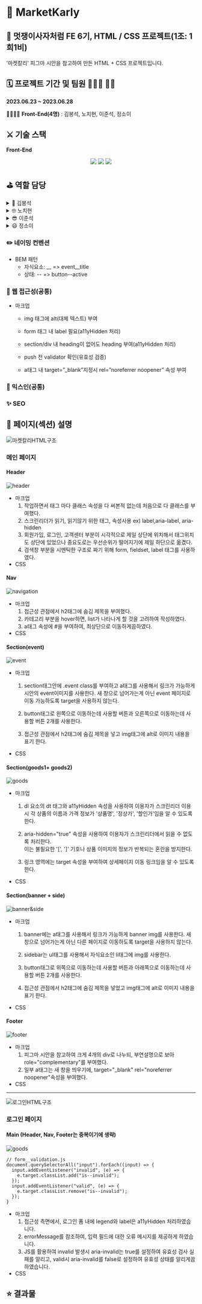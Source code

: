# 📂 MarketKarly

## 🦁 멋쟁이사자처럼 FE 6기, HTML / CSS 프로젝트(1조: 1희1비)


'마켓칼리' 피그마 시안을 참고하여 만든 HTML + CSS 프로젝트입니다.


## 🗓️ 프로젝트 기간 및 팀원 👨🏻‍💻 👩‍💻

**2023.06.23 ~ 2023.06.28**

👨‍👩‍👦‍👦 **Front-End(4명)** : 김봉석, 노치현, 이준석, 정소이

## ⚔️ 기술 스택

**Front-End**
<br>

<p align="center">

<img src="https://img.shields.io/badge/html5-E34F26?style=for-the-badge&logo=html5&logoColor=white">
<img src="https://img.shields.io/badge/css3-1572B6?style=for-the-badge&logo=css3&logoColor=white">

<img src="https://img.shields.io/badge/Sass-cc6699?style=for-the-badge&logo=Sass&logoColor=white">

## ⛳️ 역할 담당

<details>
    <summary>🧐 김봉석</summary>
    <!-- summary 아래 한칸 공백 두고 내용 삽입 -->

        * (조원) 이벤트 + 배너 + 사이드바 섹션

  </details>
<details>
    <summary>🤓 노치현</summary>
    <!-- summary 아래 한칸 공백 두고 내용 삽입 -->

        * (조장) 공통 내비게이션 + 공통 푸터 + 로그인 페이지 + README.md 통합
  </details>
<details>
    <summary>😎 이준석</summary>
    <!-- summary 아래 한칸 공백 두고 내용 삽입 -->
        * (조원) 공통 헤더 +
  </details>
  <details>
    <summary>😃 정소이</summary>
    <!-- summary 아래 한칸 공백 두고 내용 삽입 -->
        * (조원) 상품 섹션 + 모달창 + 팝업창
  </details>

### ✏️ 네이밍 컨벤션

- BEM 패턴
  - 자식요소: \_\_ => event\_\_title
  - 상태: -- => button--active

### 🚫 웹 접근성(공통)

- 마크업

  - img 태그에 alt(대체 텍스트) 부여

  - form 태그 내 label 필요(a11yHidden 처리)

  - section/div 내 heading이 없어도 heading 부여(a11yHidden 처리)

  - push 전 validator 확인(유효성 검증)

  - a태그 내 target=”\_blank”지정시 rel=”noreferrer noopener” 속성 부여

### 🌈 믹스인(공통)

### ✨ SEO

## 📜 페이지(섹션) 설명

![마켓칼리HTML구조](/src/assets/image/Karly.png)

### 메인 페이지

#### Header

![header](/src/assets/image/header.png)

- 마크업
  1. 작업하면서 태그 마다 클래스 속성을 다 써본적 없는데 처음으로 다 클래스를 부여했다.<br>
  2. 스크린리더가 읽기, 읽기않기 위한 태그, 속성사용 ex) label,aria-label, aria-hidden <br>
  3. 회원가입, 로그인, 고객센터 부분이 시각적으로 제일 상단에 위치해서 태그위치도 상단에 있었으나 중요도로는 우선순위가 떨어지기에 제일 하단으로 옮겼다.<br>
  4. 검색창 부분을 시멘틱한 구조로 짜기 위해 form, fieldset, label 태그를 사용하였다.
- CSS

#### Nav

![navigation](/src/assets/image/nav.png)

- 마크업
  1. 접근성 관점에서 h2태그에 숨김 제목을 부여했다.
  2. 카테고리 부분을 hover하면, list가 나타나게 할 것을 고려하여 작성하였다.
  3. a태그 속성에 #을 부여하여, 최상단으로 이동하게끔하였다.
- CSS

#### Section(event)

![event](/src/assets/image/event.png)

- 마크업

  1. section태그안에 .event class를 부여하고 a태그를 사용해서 링크가 가능하게 시안의 event이미지를 사용한다. 새 창으로 넘어가는게 아닌 event 페이지로 이동 가능하도록 target을 사용하지 않는다.

  1. button태그로 왼쪽으로 이동하는데 사용할 버튼과 오른쪽으로 이동하는데 사용할 버튼 2개를 사용한다.

  1. 접근성 관점에서 h2태그에 숨김 제목을 넣고 img태그에 alt로 이미지 내용을 표기 한다.

- CSS

#### Section(goods1+ goods2)

![goods](/src/assets/image/goods.png)

- 마크업

  1. dl 요소의 dt 태그와 a11yHidden 속성을 사용하여 이용자가 스크린리더 이용시 각 상품의 이름과 가격 정보가 '상품명', '정상가', '할인가'임을 알 수 있도록 한다.

  1. aria-hidden="true" 속성을 사용하여 이용자가 스크린리더에서 읽을 수 없도록 처리한다.  
     이는 불필요한 '[', ']' 기호나 상품 이미지의 정보가 반복되는 혼란을 방지한다.

  1. 링크 영역에는 target 속성을 부여하여 상세페이지 이동 링크임을 알 수 있도록 한다.


- CSS

#### Section(banner + side)

![banner&side](/src/assets/image/bannerAndSide.png)

- 마크업

  1. banner에는 a태그를 사용해서 링크가 가능하게 banner img를 사용한다.
     새 창으로 넘어가는게 아닌 다른 페이지로 이동하도록 target을 사용하지 않는다.

  1. sidebar는 ul태그를 사용해서 자식요소인 li태그에 img를 사용한다.
  1. button태그로 위쪽으로 이동하는데 사용할 버튼과 아래쪽으로 이동하는데 사용할 버튼 2개를 사용한다.
  1. 접근성 관점에서 h2태그에 숨김 제목을 넣었고 img태그에 alt로 이미지 내용을 표기 한다.

- CSS

#### Footer

![footer](/src/assets/image/footer.png)

- 마크업
  1. 피그마 시안을 참고하여 크게 4개의 div로 나누되, 부연설명으로 보아 role="complementary"를 부여했다.
  2. 일부 a태그는 새 창을 띄우기에, target="\_blank" rel="noreferrer noopener"속성을 부여했다.
- CSS

---

![로그인HTML구조](/src/assets/image/loginHtml.png)

### 로그인 페이지

#### Main (Header, Nav, Footer는 중복이기에 생략)

![goods](/src/assets/image/login.png)

```
// form__validation.js
document.querySelectorAll("input").forEach((input) => {
  input.addEventListener("invalid", (e) => {
    e.target.classList.add("is--invalid");
  });
  input.addEventListener("valid", (e) => {
    e.target.classList.remove("is--invalid");
  });
}
```

- 마크업
  1. 접근성 측면에서, 로그인 폼 내에 legend와 label은 a11yHidden 처리하였습니다.
  2. errorMessage를 참조하여, 입력 필드에 대한 오류 메시지를 제공하게 하였습니다.
  3. JS를 활용하여 invalid 발생시 aria-invalid는 true를 설정하여 유효성 검사 실패를 알리고, valid시 aria-invalid를 false로 설정하여 유효성 상태를 알리게끔하였습니다.
- CSS

## ⭐️ 결과물
